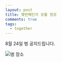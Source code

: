 ```yaml
---
layout: post
title: 몇번째인지 모를 정모
comments: true
tags:
  - together
---
```



8월 24일 벙 공지드립니다.

![벙 장소](/images/together20190824.png)

